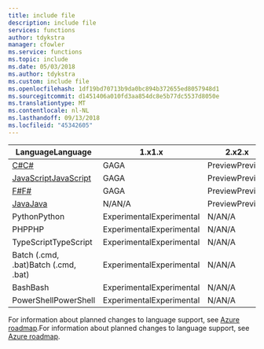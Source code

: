 ```yaml
---
title: include file
description: include file
services: functions
author: tdykstra
manager: cfowler
ms.service: functions
ms.topic: include
ms.date: 05/03/2018
ms.author: tdykstra
ms.custom: include file
ms.openlocfilehash: 1df19bd70713b9da0bc894b372655ed8057948d1
ms.sourcegitcommit: d1451406a010fd3aa854dc8e5b77dc5537d8050e
ms.translationtype: MT
ms.contentlocale: nl-NL
ms.lasthandoff: 09/13/2018
ms.locfileid: "45342605"
---
```

|<span data-ttu-id="ddacd-103">Language</span><span class="sxs-lookup"><span data-stu-id="ddacd-103">Language</span></span>                                 |<span data-ttu-id="ddacd-104">1.x</span><span class="sxs-lookup"><span data-stu-id="ddacd-104">1.x</span></span>         |<span data-ttu-id="ddacd-105">2.x</span><span class="sxs-lookup"><span data-stu-id="ddacd-105">2.x</span></span>|
|-----------------------------------------|------------|---|
|[<span data-ttu-id="ddacd-106">C#</span><span class="sxs-lookup"><span data-stu-id="ddacd-106">C#</span></span>](../articles/azure-functions/functions-reference-csharp.md)|<span data-ttu-id="ddacd-107">GA</span><span class="sxs-lookup"><span data-stu-id="ddacd-107">GA</span></span>|<span data-ttu-id="ddacd-108">Preview</span><span class="sxs-lookup"><span data-stu-id="ddacd-108">Preview</span></span>|
|[<span data-ttu-id="ddacd-109">JavaScript</span><span class="sxs-lookup"><span data-stu-id="ddacd-109">JavaScript</span></span>](../articles/azure-functions/functions-reference-node.md)|<span data-ttu-id="ddacd-110">GA</span><span class="sxs-lookup"><span data-stu-id="ddacd-110">GA</span></span>|<span data-ttu-id="ddacd-111">Preview</span><span class="sxs-lookup"><span data-stu-id="ddacd-111">Preview</span></span>|
|[<span data-ttu-id="ddacd-112">F#</span><span class="sxs-lookup"><span data-stu-id="ddacd-112">F#</span></span>](../articles/azure-functions/functions-reference-fsharp.md)|<span data-ttu-id="ddacd-113">GA</span><span class="sxs-lookup"><span data-stu-id="ddacd-113">GA</span></span>|<span data-ttu-id="ddacd-114">Preview</span><span class="sxs-lookup"><span data-stu-id="ddacd-114">Preview</span></span>|
|[<span data-ttu-id="ddacd-115">Java</span><span class="sxs-lookup"><span data-stu-id="ddacd-115">Java</span></span>](../articles/azure-functions/functions-reference-java.md)|<span data-ttu-id="ddacd-116">N/A</span><span class="sxs-lookup"><span data-stu-id="ddacd-116">N/A</span></span>|<span data-ttu-id="ddacd-117">Preview</span><span class="sxs-lookup"><span data-stu-id="ddacd-117">Preview</span></span>|
|<span data-ttu-id="ddacd-118">Python</span><span class="sxs-lookup"><span data-stu-id="ddacd-118">Python</span></span>              |<span data-ttu-id="ddacd-119">Experimental</span><span class="sxs-lookup"><span data-stu-id="ddacd-119">Experimental</span></span>|<span data-ttu-id="ddacd-120">N/A</span><span class="sxs-lookup"><span data-stu-id="ddacd-120">N/A</span></span>|
|<span data-ttu-id="ddacd-121">PHP</span><span class="sxs-lookup"><span data-stu-id="ddacd-121">PHP</span></span>                 |<span data-ttu-id="ddacd-122">Experimental</span><span class="sxs-lookup"><span data-stu-id="ddacd-122">Experimental</span></span>|<span data-ttu-id="ddacd-123">N/A</span><span class="sxs-lookup"><span data-stu-id="ddacd-123">N/A</span></span>|
|<span data-ttu-id="ddacd-124">TypeScript</span><span class="sxs-lookup"><span data-stu-id="ddacd-124">TypeScript</span></span>          |<span data-ttu-id="ddacd-125">Experimental</span><span class="sxs-lookup"><span data-stu-id="ddacd-125">Experimental</span></span>|<span data-ttu-id="ddacd-126">N/A</span><span class="sxs-lookup"><span data-stu-id="ddacd-126">N/A</span></span>|
|<span data-ttu-id="ddacd-127">Batch (.cmd, .bat)</span><span class="sxs-lookup"><span data-stu-id="ddacd-127">Batch (.cmd, .bat)</span></span>  |<span data-ttu-id="ddacd-128">Experimental</span><span class="sxs-lookup"><span data-stu-id="ddacd-128">Experimental</span></span>|<span data-ttu-id="ddacd-129">N/A</span><span class="sxs-lookup"><span data-stu-id="ddacd-129">N/A</span></span>|
|<span data-ttu-id="ddacd-130">Bash</span><span class="sxs-lookup"><span data-stu-id="ddacd-130">Bash</span></span>                |<span data-ttu-id="ddacd-131">Experimental</span><span class="sxs-lookup"><span data-stu-id="ddacd-131">Experimental</span></span>|<span data-ttu-id="ddacd-132">N/A</span><span class="sxs-lookup"><span data-stu-id="ddacd-132">N/A</span></span>|
|<span data-ttu-id="ddacd-133">PowerShell</span><span class="sxs-lookup"><span data-stu-id="ddacd-133">PowerShell</span></span>          |<span data-ttu-id="ddacd-134">Experimental</span><span class="sxs-lookup"><span data-stu-id="ddacd-134">Experimental</span></span>|<span data-ttu-id="ddacd-135">N/A</span><span class="sxs-lookup"><span data-stu-id="ddacd-135">N/A</span></span>|

<span data-ttu-id="ddacd-136">For information about planned changes to language support, see [Azure roadmap](https://azure.microsoft.com/roadmap/?tag=functions).</span><span class="sxs-lookup"><span data-stu-id="ddacd-136">For information about planned changes to language support, see [Azure roadmap](https://azure.microsoft.com/roadmap/?tag=functions).</span></span>
